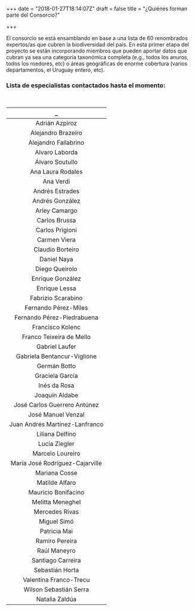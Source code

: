 +++
date = "2018-01-27T18:14:07Z"
draft = false
title = "¿Quiénes forman parte del Consorcio?"

+++

El consorcio se está ensamblando en base a una lista de 60 renombrados expertos/as que cubren la biodiversidad del país. 
En esta primer etapa del proyecto se están incorporando miembros que pueden aportar datos que cubran ya sea una categoría taxonómica completa (e.g., todos los anuros, todos los roedores, etc) o áreas geográficas de enorme cobertura (varios departamentos, el Uruguay entero, etc). 
<br />

### Lista de especialistas contactados hasta el momento:
<br />

| **_** |
|:-------------------------------:|
| Adrián Azpiroz |
| Alejandro Brazeiro |
| Alejandro Fallabrino |
| Alvaro Laborda |
| Álvaro Soutullo |
| Ana Laura Rodales |
| Ana Verdi |
| Andrés Estrades |
| Andrés González |
| Arley Camargo |
| Carlos Brussa |
| Carlos Prigioni |
| Carmen Viera |
| Claudio Borteiro |
| Daniel Naya |
| Diego Queirolo |
| Enrique González |
| Enrique Lessa |
| Fabrizio Scarabino |
| Fernando Pérez-Miles |
| Fernando Pérez-Piedrabuena |
| Francisco Kolenc |
| Franco Teixeira de Mello |
| Gabriel Laufer |
| Gabriela Bentancur-Viglione |
| Germán Botto |
| Graciela García |
| Inés da Rosa |
| Joaquín Aldabe |
| José Carlos Guerrero Antúnez |
| José Manuel Venzal |
| Juan Andrés Martínez-Lanfranco |
| Liliana Delfino |
| Lucía Ziegler |
| Marcelo Loureiro |
| María José Rodríguez-Cajarville |
| Mariana Cosse |
| Matilde Alfaro |
| Mauricio Bonifacino |
| Melitta Meneghel |
| Mercedes Rivas |
| Miguel Simó |
| Patricia Mai |
| Ramiro Pereira |
| Raúl Maneyro |
| Santiago Carreira |
| Sebastián Horta |
| Valentina Franco-Trecu |
| Wilson Sebastián Serra |
| Natalia Zaldúa |
<br />